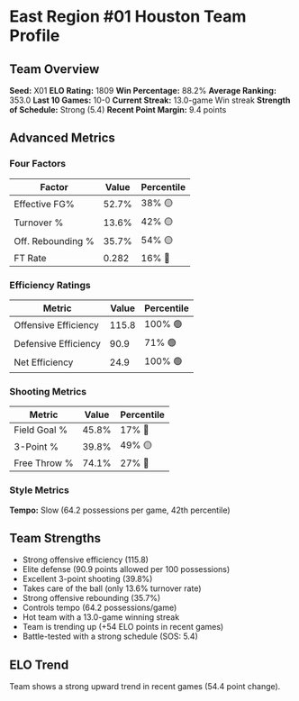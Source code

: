 # East Region #01 Houston Team Profile
## Team Overview
**Seed:** X01
**ELO Rating:** 1809
**Win Percentage:** 88.2%
**Average Ranking:** 353.0
**Last 10 Games:** 10-0
**Current Streak:** 13.0-game Win streak
**Strength of Schedule:** Strong (5.4)
**Recent Point Margin:** 9.4 points

## Advanced Metrics
### Four Factors
| Factor | Value | Percentile |
|--------|-------|------------|
| Effective FG% | 52.7% | 38% 🟡 |
| Turnover % | 13.6% | 42% 🟡 |
| Off. Rebounding % | 35.7% | 54% 🟡 |
| FT Rate | 0.282 | 16% 🔴 |

### Efficiency Ratings
| Metric | Value | Percentile |
|--------|-------|------------|
| Offensive Efficiency | 115.8 | 100% 🟢 |
| Defensive Efficiency | 90.9 | 71% 🟢 |
| Net Efficiency | 24.9 | 100% 🟢 |

### Shooting Metrics
| Metric | Value | Percentile |
|--------|-------|------------|
| Field Goal % | 45.8% | 17% 🔴 |
| 3-Point % | 39.8% | 49% 🟡 |
| Free Throw % | 74.1% | 27% 🔴 |

### Style Metrics
**Tempo:** Slow (64.2 possessions per game, 42th percentile)

## Team Strengths
* Strong offensive efficiency (115.8)
* Elite defense (90.9 points allowed per 100 possessions)
* Excellent 3-point shooting (39.8%)
* Takes care of the ball (only 13.6% turnover rate)
* Strong offensive rebounding (35.7%)
* Controls tempo (64.2 possessions/game)
* Hot team with a 13.0-game winning streak
* Team is trending up (+54 ELO points in recent games)
* Battle-tested with a strong schedule (SOS: 5.4)

## ELO Trend
Team shows a strong upward trend in recent games (54.4 point change).

